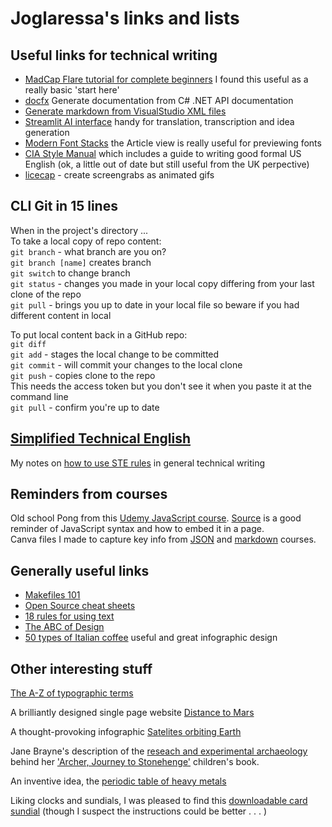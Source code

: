 
# Joglaressa's links and lists

## Useful links for technical writing
- [MadCap Flare tutorial for complete beginners](https://techwritersblog.com/madcap-flare-category/madcap-flare-tutorial-for-beginners-how-to-use-madcap-flare-in-3-simple-steps/) I found this useful as a really basic 'start here'
- [docfx](https://dotnet.github.io/docfx/index.html) Generate documentation from C# .NET API documentation
- [Generate markdown from VisualStudio XML files](https://gist.github.com/formix/515d3d11ee7c1c252f92)
- [Streamlit AI interface](https://llama2demo.streamlit.app/) handy for translation, transcription and idea generation
- [Modern Font Stacks](https://modernfontstacks.com/) the Article view is really useful for previewing fonts
- [CIA Style Manual](https://archive.org/details/DIStyleManual/mode/2) which includes a guide to writing good formal US English (ok, a little out of date but still useful from the UK perpective)
- [licecap](https://www.cockos.com/licecap/) - create screengrabs as animated gifs

## CLI Git in 15 lines
When in the project's directory ...  
To take a local copy of repo content:  
`git branch` - what branch are you on?  
`git branch [name]` creates branch  
`git switch` to change branch  
`git status` - changes you made in your local copy differing from your last clone of the repo  
`git pull` - brings you up to date in your local file so beware if you had different content in local  

To put local content back in a GitHub repo:  
`git diff`  
`git add` - stages the local change to be committed  
`git commit` - will commit your changes to the local clone  
`git push` - copies clone to the repo  
This needs the access token but you don't see it when you paste it at the command line  
`git pull` - confirm you're up to date  

## [Simplified Technical English](https://www.asd-ste100.org/) 
My notes on [how to use STE rules](Notes-on-STE.md) in general technical writing

## Reminders from courses
Old school Pong from this [Udemy JavaScript course](https://www.udemy.com/course/code-your-first-game/). [Source](game.html) is a good reminder of JavaScript syntax and how to embed it in a page.  
Canva files I made to capture key info from [JSON](https://joglaressa.github.io/joglaressa.github.io/blob/main/docs/JSON.pdf) and [markdown](https://joglaressa.github.io/joglaressa.github.io/blob/main/docs/Markdown.pdf) courses.

## Generally useful links
- [Makefiles 101](https://opensource.com/article/18/8/what-how-makefile)
- [Open Source cheat sheets](https://opensource.com/downloads)
- [18 rules for using text](https://thevisualcommunicationguy.com/2014/07/01/18-rules-for-using-text/)
- [The ABC of Design](https://www.designmantic.com/blog/infographics/abc-of-design/)
- [50 types of Italian coffee](https://www.charmingitaly.com/different-types-of-italian-coffee/#) useful and great infographic design

## Other interesting stuff
[The A-Z of typographic terms](https://www.monotype.com/sites/default/files/2022-12/FS_TypeTerms_AW_0.pdf)

A brilliantly designed single page website [Distance to Mars](https://web.archive.org/web/20130408190635/http://distancetomars.com/)  

A thought-provoking infographic [Satelites orbiting Earth](https://www.flickr.com/photos/michaelpaukner/4314987544/sizes/o/in/set-72157622340623679/) 

Jane Brayne's description of the [reseach and experimental archaeology](https://janebrayne.wordpress.com/2017/04/04/archer-journey-to-stonehenge-2/) behind her ['Archer, Journey to Stonehenge'](https://janebrayne.wordpress.com/amesbury-archer/) children's book.

An inventive idea, the [periodic table of heavy metals](https://popchart.co/collections/prints/products/periodic-table-of-heavy-metals)

Liking clocks and sundials, I was pleased to find this [downloadable card sundial](https://sundialsoc.org.uk/sundial-maker/card-multidial/) (though I suspect the instructions could be better . . . )
